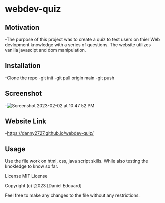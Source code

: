 # webdev-quiz

## Motivation

-The purpose of this project was to create a quiz to test users on thier Web devlopment knowledge with a series of questions. The website utilizes vanilla javascipt and dom manipulation.
## Installation
-Clone the repo 
-git init
-git pull origin main
-git push 

## Screenshot
-![Screenshot 2023-02-02 at 10 47 52 PM](https://user-images.githubusercontent.com/113525669/216508243-ed16072e-a179-4dc8-a871-8620b789d5a6.png)

## Website Link
-https://danny2727.github.io/webdev-quiz/

## Usage
Use the file work on html, css, java script skills. While also testing the knokledge to know so far.

License
MIT License

Copyright (c) [2023 [Daniel Edouard]

Feel free to make any changes to the file without any restrictions.

